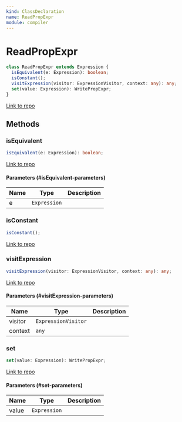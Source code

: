 ```yaml
---
kind: ClassDeclaration
name: ReadPropExpr
module: compiler
---
```


# ReadPropExpr

```ts
class ReadPropExpr extends Expression {
  isEquivalent(e: Expression): boolean;
  isConstant();
  visitExpression(visitor: ExpressionVisitor, context: any): any;
  set(value: Expression): WritePropExpr;
}
```

[Link to repo](https://github.com/timdeschryver/angular/blob/master/packages/compiler/src/output/output_ast.ts#L779-L802)

## Methods

### isEquivalent

```ts
isEquivalent(e: Expression): boolean;
```

[Link to repo](https://github.com/timdeschryver/angular/blob/master/packages/compiler/src/output/output_ast.ts#L786-L789)

#### Parameters (#isEquivalent-parameters)

| Name | Type         | Description |
| ---- | ------------ | ----------- |
| e    | `Expression` |             |

### isConstant

```ts
isConstant();
```

[Link to repo](https://github.com/timdeschryver/angular/blob/master/packages/compiler/src/output/output_ast.ts#L791-L793)

### visitExpression

```ts
visitExpression(visitor: ExpressionVisitor, context: any): any;
```

[Link to repo](https://github.com/timdeschryver/angular/blob/master/packages/compiler/src/output/output_ast.ts#L795-L797)

#### Parameters (#visitExpression-parameters)

| Name    | Type                | Description |
| ------- | ------------------- | ----------- |
| visitor | `ExpressionVisitor` |             |
| context | `any`               |             |

### set

```ts
set(value: Expression): WritePropExpr;
```

[Link to repo](https://github.com/timdeschryver/angular/blob/master/packages/compiler/src/output/output_ast.ts#L799-L801)

#### Parameters (#set-parameters)

| Name  | Type         | Description |
| ----- | ------------ | ----------- |
| value | `Expression` |             |
